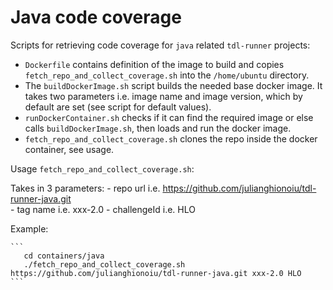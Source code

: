 # Java code coverage

Scripts for retrieving code coverage for `java` related `tdl-runner` projects:

- `Dockerfile` contains definition of the image to build and copies `fetch_repo_and_collect_coverage.sh` into the `/home/ubuntu` directory. 
- The `buildDockerImage.sh` script builds the needed base docker image. It takes two parameters i.e. image name and image version, which by default are set (see script for default values).
- `runDockerContainer.sh` checks if it can find the required image or else calls `buildDockerImage.sh`, then loads and run the docker image.
- `fetch_repo_and_collect_coverage.sh` clones the repo inside the docker container, see usage. 

Usage `fetch_repo_and_collect_coverage.sh`:

Takes in 3 parameters:
	- repo url i.e.  https://github.com/julianghionoiu/tdl-runner-java.git    
	- tag name i.e. xxx-2.0
	- challengeId i.e. HLO

Example:
    
    ```
       cd containers/java 
       ./fetch_repo_and_collect_coverage.sh https://github.com/julianghionoiu/tdl-runner-java.git xxx-2.0 HLO         
    ```	
